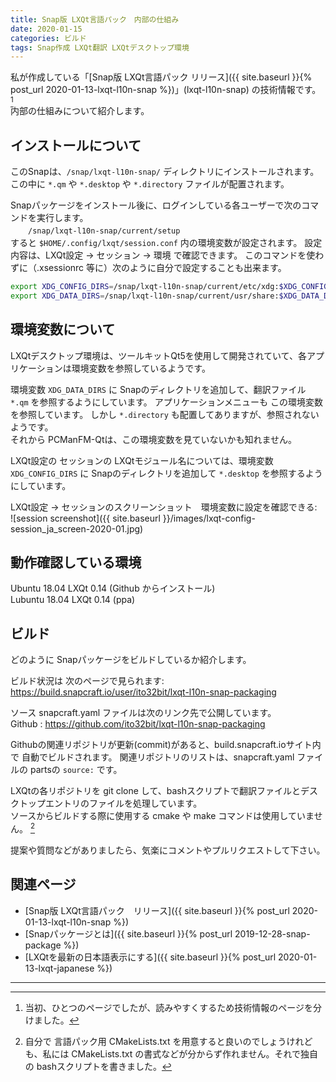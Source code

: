 ```yaml
---
title: Snap版 LXQt言語パック　内部の仕組み
date: 2020-01-15
categories: ビルド
tags: Snap作成 LXQt翻訳 LXQtデスクトップ環境
---
```

私が作成している「[Snap版 LXQt言語パック リリース]({{ site.baseurl }}{% post_url 2020-01-13-lxqt-l10n-snap %})」(lxqt-l10n-snap) の技術情報です。 [^g]  
内部の仕組みについて紹介します。

[^g]: 当初、ひとつのページでしたが、読みやすくするため技術情報のページを分けました。

## インストールについて

このSnapは、`/snap/lxqt-l10n-snap/` ディレクトリにインストールされます。
この中に `*.qm` や `*.desktop` や `*.directory` ファイルが配置されます。  

Snapパッケージをインストール後に、ログインしている各ユーザーで次のコマンドを実行します。  
　　`/snap/lxqt-l10n-snap/current/setup`  
すると `$HOME/.config/lxqt/session.conf` 内の環境変数が設定されます。
設定内容は、LXQt設定 → セッション → 環境 で確認できます。
このコマンドを使わずに（.xsessionrc 等に）次のように自分で設定することも出来ます。

```bash
export XDG_CONFIG_DIRS=/snap/lxqt-l10n-snap/current/etc/xdg:$XDG_CONFIG_DIRS
export XDG_DATA_DIRS=/snap/lxqt-l10n-snap/current/usr/share:$XDG_DATA_DIRS
```

## 環境変数について

LXQtデスクトップ環境は、ツールキットQt5を使用して開発されていて、各アプリケーションは環境変数を参照しているようです。

環境変数 `XDG_DATA_DIRS` に Snapのディレクトリを追加して、翻訳ファイル `*.qm` を参照するようにしています。
アプリケーションメニューも この環境変数を参照しています。
しかし `*.directory` も配置してありますが、参照されないようです。  
それから PCManFM-Qtは、この環境変数を見ていないかも知れません。

LXQt設定の セッションの LXQtモジュール名については、環境変数 `XDG_CONFIG_DIRS` に Snapのディレクトリを追加して `*.desktop` を参照するようにしています。

LXQt設定 → セッションのスクリーンショット　環境変数に設定を確認できる:  
![session screenshot]({{ site.baseurl }}/images/lxqt-config-session_ja_screen-2020-01.jpg)

## 動作確認している環境

Ubuntu 18.04 LXQt 0.14 (Github からインストール)  
Lubuntu 18.04 LXQt 0.14 (ppa)  

## ビルド

どのように Snapパッケージをビルドしているか紹介します。

ビルド状況は 次のページで見られます:  
<https://build.snapcraft.io/user/ito32bit/lxqt-l10n-snap-packaging>

ソース snapcraft.yaml ファイルは次のリンク先で公開しています。  
Github : <https://github.com/ito32bit/lxqt-l10n-snap-packaging>

Githubの関連リポジトリが更新(commit)があると、build.snapcraft.ioサイト内で 自動でビルドされます。
関連リポジトリのリストは、snapcraft.yaml ファイルの partsの `source:` です。  

LXQtの各リポジトリを git clone して、bashスクリプトで翻訳ファイルとデスクトップエントリのファイルを処理しています。  
ソースからビルドする際に使用する cmake や make コマンドは使用していません。 [^cm]

[^cm]: 自分で 言語パック用 CMakeLists.txt を用意すると良いのでしょうけれども、私には CMakeLists.txt の書式などが分からず作れません。それで独自の bashスクリプトを書きました。

提案や質問などがありましたら、気楽にコメントやプルリクエストして下さい。

## 関連ページ

- [Snap版 LXQt言語パック　リリース]({{ site.baseurl }}{% post_url 2020-01-13-lxqt-l10n-snap %})
- [Snapパッケージとは]({{ site.baseurl }}{% post_url 2019-12-28-snap-package %})
- [LXQtを最新の日本語表示にする]({{ site.baseurl }}{% post_url 2020-01-13-lxqt-japanese %})

***
